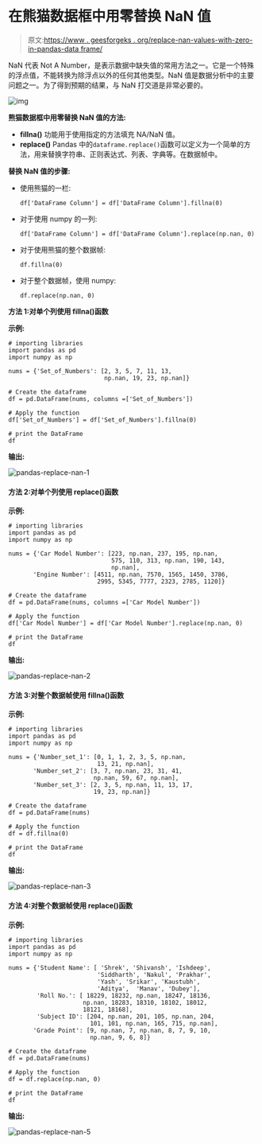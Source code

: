 # 在熊猫数据框中用零替换 NaN 值

> 原文:[https://www . geesforgeks . org/replace-nan-values-with-zero-in-pandas-data frame/](https://www.geeksforgeeks.org/replace-nan-values-with-zeros-in-pandas-dataframe/)

NaN 代表 Not A Number，是表示数据中缺失值的常用方法之一。它是一个特殊的浮点值，不能转换为除浮点以外的任何其他类型。NaN 值是数据分析中的主要问题之一。为了得到预期的结果，与 NaN 打交道是非常必要的。

![img](img/910bf38c46c27ec6ab06fcd2a6524fc7.png)

**熊猫数据框中用零替换 NaN 值的方法:**

*   **fillna()**
    功能用于使用指定的方法填充 NA/NaN 值。
*   **replace()**
    Pandas 中的`dataframe.replace()`函数可以定义为一个简单的方法，用来替换字符串、正则表达式、列表、字典等。在数据帧中。

**替换 NaN 值的步骤:**

*   使用熊猫的一栏:

    ```
    df['DataFrame Column'] = df['DataFrame Column'].fillna(0)

    ```

*   对于使用 numpy 的一列:

    ```
    df['DataFrame Column'] = df['DataFrame Column'].replace(np.nan, 0)

    ```

*   对于使用熊猫的整个数据帧:

    ```
    df.fillna(0)

    ```

*   对于整个数据帧，使用 numpy:

    ```
    df.replace(np.nan, 0)

    ```

**方法 1:对单个列使用 fillna()函数**

**示例:**

```
# importing libraries
import pandas as pd
import numpy as np

nums = {'Set_of_Numbers': [2, 3, 5, 7, 11, 13, 
                           np.nan, 19, 23, np.nan]}

# Create the dataframe
df = pd.DataFrame(nums, columns =['Set_of_Numbers'])

# Apply the function
df['Set_of_Numbers'] = df['Set_of_Numbers'].fillna(0)

# print the DataFrame
df
```

**输出:**

![pandas-replace-nan-1](img/84cc4b680029e3eef411e431f15c1796.png)

#### 方法 2:对单个列使用 replace()函数

**示例:**

```
# importing libraries
import pandas as pd
import numpy as np

nums = {'Car Model Number': [223, np.nan, 237, 195, np.nan,
                             575, 110, 313, np.nan, 190, 143, 
                             np.nan],
       'Engine Number': [4511, np.nan, 7570, 1565, 1450, 3786, 
                         2995, 5345, 7777, 2323, 2785, 1120]}

# Create the dataframe
df = pd.DataFrame(nums, columns =['Car Model Number'])

# Apply the function
df['Car Model Number'] = df['Car Model Number'].replace(np.nan, 0)

# print the DataFrame
df
```

**输出:**

![pandas-replace-nan-2](img/83b4deddcea52c27cb804b7fbde93ef2.png)

#### 方法 3:对整个数据帧使用 fillna()函数

**示例:**

```
# importing libraries
import pandas as pd
import numpy as np

nums = {'Number_set_1': [0, 1, 1, 2, 3, 5, np.nan,
                         13, 21, np.nan],
       'Number_set_2': [3, 7, np.nan, 23, 31, 41, 
                        np.nan, 59, 67, np.nan],
       'Number_set_3': [2, 3, 5, np.nan, 11, 13, 17,
                        19, 23, np.nan]}

# Create the dataframe
df = pd.DataFrame(nums)

# Apply the function
df = df.fillna(0)

# print the DataFrame
df
```

**输出:**

![pandas-replace-nan-3](img/4a62a958dae1ee1670f62aad5743cd66.png)

#### 方法 4:对整个数据帧使用 replace()函数

**示例:**

```
# importing libraries
import pandas as pd
import numpy as np

nums = {'Student Name': [ 'Shrek', 'Shivansh', 'Ishdeep',  
                         'Siddharth', 'Nakul', 'Prakhar',
                         'Yash', 'Srikar', 'Kaustubh', 
                         'Aditya',  'Manav', 'Dubey'],
        'Roll No.': [ 18229, 18232, np.nan, 18247, 18136, 
                     np.nan, 18283, 18310, 18102, 18012,
                     18121, 18168],
        'Subject ID': [204, np.nan, 201, 105, np.nan, 204,
                       101, 101, np.nan, 165, 715, np.nan],
       'Grade Point': [9, np.nan, 7, np.nan, 8, 7, 9, 10,
                       np.nan, 9, 6, 8]}

# Create the dataframe
df = pd.DataFrame(nums)

# Apply the function
df = df.replace(np.nan, 0)

# print the DataFrame
df
```

**输出:**

![pandas-replace-nan-5](img/6b7acad5d6e78329daa954fe71f37e41.png)